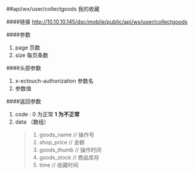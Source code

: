 ##api/wx/user/collectgoods   我的收藏


####链接
    http://10.10.10.145/dsc/mobile/public/api/wx/user/collectgoods

####参数
1. page  页数
2. size  每页条数


####头部参数
1. x-ectouch-authorization     参数名
2.    参数值


####返回参数
1. code : 0 为正常   **1 为不正常**
2. data  （数组）
    > 1. goods_name     // 操作号
    > 2. shop_price     // 金额
    > 3. goods_thumb    // 操作时间
    > 4. goods_stock    // 商品库存
    > 5. time           // 收藏时间
